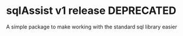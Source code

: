 # sqlAssist v1 release **DEPRECATED**
A simple package to make working with the standard sql library easier
